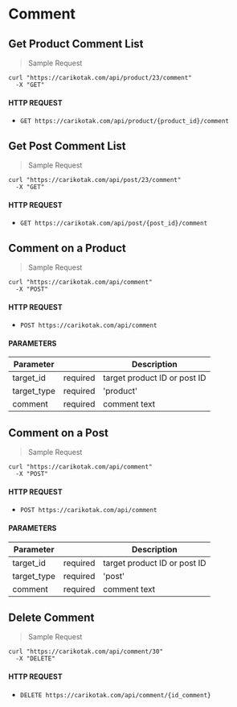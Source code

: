 # Comment

## Get Product Comment List

> Sample Request

```shell
curl "https://carikotak.com/api/product/23/comment"
  -X "GET"
```

#### HTTP REQUEST

- `GET https://carikotak.com/api/product/{product_id}/comment`

## Get Post Comment List

> Sample Request

```shell
curl "https://carikotak.com/api/post/23/comment"
  -X "GET"
```

#### HTTP REQUEST

- `GET https://carikotak.com/api/post/{post_id}/comment`

## Comment on a Product

> Sample Request

```shell
curl "https://carikotak.com/api/comment"
  -X "POST"
```

#### HTTP REQUEST

- `POST https://carikotak.com/api/comment`

#### PARAMETERS
Parameter   |   |   Description
--------    | - |   -----------
target_id   | required  | target product ID or post ID
target_type | required  | 'product'
comment     | required  | comment text

## Comment on a Post

> Sample Request

```shell
curl "https://carikotak.com/api/comment"
  -X "POST"
```

#### HTTP REQUEST

- `POST https://carikotak.com/api/comment`

#### PARAMETERS
Parameter   |   |   Description
--------    | - |   -----------
target_id   | required  | target product ID or post ID
target_type | required  | 'post'
comment     | required  | comment text

## Delete Comment

> Sample Request

```shell
curl "https://carikotak.com/api/comment/30"
  -X "DELETE"
```

#### HTTP REQUEST

- `DELETE https://carikotak.com/api/comment/{id_comment}`